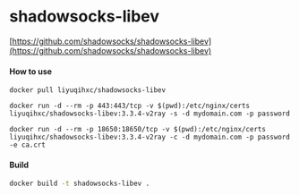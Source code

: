 # shadowsocks-libev

[https://github.com/shadowsocks/shadowsocks-libev](https://github.com/shadowsocks/shadowsocks-libev)

#### How to use

```
docker pull liyuqihxc/shadowsocks-libev

docker run -d --rm -p 443:443/tcp -v $(pwd):/etc/nginx/certs liyuqihxc/shadowsocks-libev:3.3.4-v2ray -s -d mydomain.com -p password

docker run -d --rm -p 18650:18650/tcp -v $(pwd):/etc/nginx/certs liyuqihxc/shadowsocks-libev:3.3.4-v2ray -c -d mydomain.com -p password -e ca.crt
```

#### Build

```bash
docker build -t shadowsocks-libev .
```

